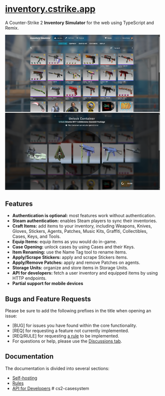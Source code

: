 # [inventory.cstrike.app](https://inventory.cstrike.app/)

A Counter-Strike 2 **Inventory Simulator** for the web using TypeScript and Remix.

<img src="https://raw.githubusercontent.com/ianlucas/cs2-inventory-simulator/main/screenshot1.png" alt="Inventory Simulator homepage" title="CS2 Inventory Simulator" />

<img src="https://raw.githubusercontent.com/ianlucas/cs2-inventory-simulator/main/screenshot2.png" alt="Inventory Simulator case opening" title="CS2 Inventory Simulator" />

## Features

- **Authentication is optional:** most features work without authentication.
- **Steam authentication:** enables Steam players to sync their inventories.
- **Craft Items:** add items to your inventory, including Weapons, Knives, Gloves, Stickers, Agents, Patches, Music Kits, Graffiti, Collectibles, Cases, Keys, and Tools.
- **Equip Items:** equip items as you would do in-game.
- **Case Opening:** unlock cases by using Cases and their Keys.
- **Item Renaming:** use the Name Tag tool to rename items.
- **Apply/Scrape Stickers:** apply and scrape Stickers items.
- **Apply/Remove Patches:** apply and remove Patches on agents.
- **Storage Units:** organize and store items in Storage Units.
- **API for developers:** fetch a user inventory and equipped items by using HTTP endpoints.
- **Partial support for mobile devices**

## Bugs and Feature Requests

Please be sure to add the following prefixes in the title when opening an issue:

- [BUG] for issues you have found within the core functionality.
- [REQ] for requesting a feature not currently implemented.
- [REQ/RULE] for requesting [a rule](https://github.com/ianlucas/cs2-inventory-simulator/blob/main/docs/rules.md) to be implemented.
- For questions or help, please use the [Discussions tab](https://github.com/ianlucas/cs2-inventory-simulator/discussions).

## Documentation

The documentation is divided into several sections:

- [Self-hosting](https://github.com/ianlucas/cs2-inventory-simulator/blob/main/docs/self-hosting.md)
- [Rules](https://github.com/ianlucas/cs2-inventory-simulator/blob/main/docs/rules.md)
- [API for Developers](https://github.com/ianlucas/cs2-inventory-simulator/blob/main/docs/api.md)
#   c s 2 - c a s e s y s t e m 
 
 